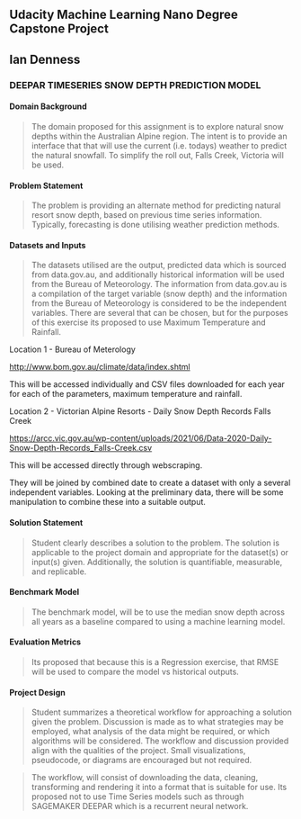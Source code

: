 ## Udacity Machine Learning Nano Degree Capstone Project 
## Ian Denness

### DEEPAR TIMESERIES SNOW DEPTH PREDICTION MODEL

#### Domain Background

> The domain proposed for this assignment is to explore natural snow depths within the Australian Alpine region.  The intent is to provide an interface that that will use the current (i.e. todays) weather to predict the natural snowfall.  To simplify the roll out, Falls Creek, Victoria will be used.

#### Problem Statement

> The problem is providing an alternate method for predicting  natural resort snow depth, based on previous time series information.  Typically, forecasting is done utilising weather prediction methods.

#### Datasets and Inputs

> The datasets utilised are the output, predicted data which is sourced from data.gov.au, and additionally historical information will be used from the Bureau of Meteorology.  The information from data.gov.au is a compilation of the target variable (snow depth) and the information from the Bureau of Meteorology is considered to be the independent variables.  There are several that can be chosen, but for the purposes of this exercise its proposed to use Maximum Temperature and Rainfall. 

Location 1 - Bureau of Meterology

http://www.bom.gov.au/climate/data/index.shtml

This will be accessed individually and CSV files downloaded for each year for each of the parameters, maximum temperature and rainfall.

Location 2 - Victorian Alpine Resorts - Daily Snow Depth Records Falls Creek

https://arcc.vic.gov.au/wp-content/uploads/2021/06/Data-2020-Daily-Snow-Depth-Records_Falls-Creek.csv

This will be accessed directly through webscraping.

They will be joined by combined date to create a dataset with only a several independent variables.  Looking at the preliminary data, there will be some manipulation to combine these into a suitable output.

#### Solution Statement

> Student clearly describes a solution to the problem. The solution is applicable to the project domain and appropriate for the dataset(s) or input(s) given. Additionally, the solution is quantifiable, measurable, and replicable.

#### Benchmark Model

> The benchmark model, will be to use the median snow depth across all years as a baseline compared to using a machine learning model.

#### Evaluation Metrics

> Its proposed that because this is a Regression exercise, that RMSE will be used to compare the model vs historical outputs.

#### Project Design

> Student summarizes a theoretical workflow for approaching a solution given the problem. Discussion is made as to what strategies may be employed, what analysis of the data might be required, or which algorithms will be considered. The workflow and discussion provided align with the qualities of the project. Small visualizations, pseudocode, or diagrams are encouraged but not required.

> The workflow, will consist of downloading the data, cleaning, transforming and rendering it into a format that is suitable for use.  Its proposed not to use Time Series models such as through SAGEMAKER DEEPAR which is a recurrent neural network.



